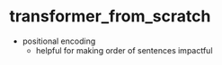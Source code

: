 # transformer_from_scratch

- positional encoding
  - helpful for making order of sentences impactful
